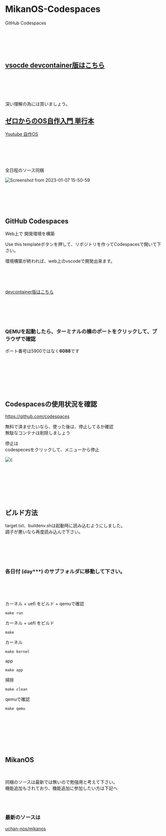 # MikanOS-Codespaces

GitHub Codespaces

<br><br><br><br>

## [vsocde devcontainer版はこちら](https://github.com/kxkx5150/MikanOS-devcontainer)


<br><br><br><br>



深い理解の為には買いましょう。  

## [ゼロからのOS自作入門 単行本](https://www.amazon.co.jp/%E3%82%BC%E3%83%AD%E3%81%8B%E3%82%89%E3%81%AEOS%E8%87%AA%E4%BD%9C%E5%85%A5%E9%96%80-%E5%86%85%E7%94%B0-%E5%85%AC%E5%A4%AA/dp/4839975868)

[Youtube 自作OS](https://www.youtube.com/watch?v=PvmLLKnIzcs&list=PLbBGNsln3DxTLHB9GFM6_drAJ1JQXIOud&index=1)

<br><br><br><br>


全日程のソース同梱

![Screenshot from 2023-01-07 15-50-59](https://user-images.githubusercontent.com/10168979/211135361-58a5176e-a5fd-4eaf-bc4b-7f8b641d4d7c.png)


<br><br><br><br>

## GitHub Codespaces

Web上で 開発環境を構築


Use this templateボタンを押して、リポジトリを作ってCodespacesで開いて下さい。  

環境構築が終われば、web上のvscodeで開発出来ます。

<br><br><br>

[devcontainer版はこちら](https://github.com/kxkx5150/MikanOS-devcontainer-Codespaces/tree/ubuntu22.04)

<br><br><br><br>

### QEMUを起動したら、ターミナルの横のポートをクリックして、ブラウザで確認

ポート番号は5900ではなく**6088**です


<br><br><br><br><br><br>

## Codespacesの使用状況を確認

https://github.com/codespaces  

無料で済ませたいなら、使った後は、停止してるか確認  
無駄なコンテナは削除しましょう

停止は  
codespecesをクリックして、メニューから停止

![c](https://user-images.githubusercontent.com/10168979/209823266-8ae47f4e-f86e-44a7-a013-dd480fa6c3ad.png)


<br><br><br><br><br><br>


## ビルド方法

target.txt、buildenv.shは起動時に読み込むようにしました。  
調子が悪いなら再度読み込んで下さい。  





<br><br><br><br>

### 各日付 (day***) のサブフォルダに移動して下さい。

<br><br><br>

カーネル + uefi をビルド + qemuで確認
```shell
make run
```


カーネル + uefi をビルド
```shell
make
```


カーネル
```shell
make kernel
```


app
```shell
make app
```


掃除
```shell
make clean
```


qemuで確認
```shell
make qemu
```




<br><br><br>
<br><br><br>


## MikanOS

<br>

同梱のソースは最新では無いので勉強用と考えて下さい。  
機能追加もされており、機能追加に参加したい方は下記へ

<br><br>

### 最新のソースは
[uchan-nos/mikanos](https://github.com/uchan-nos/mikanos)


<br><br><br>
<br><br><br>
<br><br><br>
